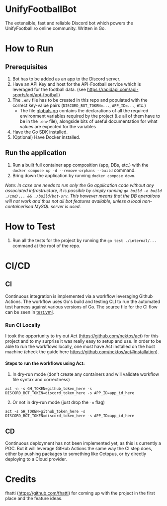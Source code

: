 # UnifyFootballBot
The extensible, fast and reliable Discord bot which powers the UnifyFootball.ro online community. Written in Go.

# How to Run
## Prerequisites
1. Bot has to be added as an app to the Discord server.
2. Have an API Key and host for the API-Football service which is leveraged for the football data. (see https://rapidapi.com/api-sports/api/api-football)
3. The `.env` file has to be created in this repo and populated with the correct key-value pairs (`DISCORD_BOT_TOKEN=...`, `APP_ID=...`, etc.)
    - The file [globals.go](internal/globals/globals.go) contains the declarations of all the required environment variables required by the project (i.e all of them have to be in the `.env` file), alongside bits of useful documentation for what values are expected for the variables
4. Have the Go SDK installed.
5. (Optional) Have Docker installed.

## Run the application
1. Run a built full container app composition (app, DBs, etc.) with the `docker compose up -d --remove-orphans --build` command.
2. Bring down the application by running `docker compose down`.

_Note: In case one needs to run only the Go application code without any associated infrastructure, it is possible by simply running `go build -o build ./cmd/... && ./build/bot-srv`. This however means that the DB operations will not work and thus not all bot features available, unless a local non-containerised MySQL server is used._

# How to Test
1. Run all the tests for the project by running the `go test ./internal/...` command at the root of the repo.

# CI/CD
## CI
Continuous integration is implemented via a workflow leveraging Github Actions. The workflow uses Go's build and testing CLI to run the
automated test harness against various versions of Go. The source file for the CI flow can be seen in [test.yml](.github/workflows/test.yml).

### Run CI Locally
I took the opportunity to try out Act (https://github.com/nektos/act) for this project and to my surprise it was really easy to setup and use. In order to be able to run the workflows locally, one must have Act installed on the host machine (check the guide here https://github.com/nektos/act#installation). 

#### Steps to run the workflows using Act:
1. In dry-run mode (don't create any containers and will validate workflow file syntax and correctness)
```shell
act -n -s GH_TOKEN=github_token_here -s DISCORD_BOT_TOKEN=discord_token_here -s APP_ID=app_id_here
```

2. Or not in dry-run mode (just drop the `-n` flag)
```shell
act -s GH_TOKEN=github_token_here -s DISCORD_BOT_TOKEN=discord_token_here -s APP_ID=app_id_here
```

## CD
Continuous deployment has not been implemented yet, as this is currently a POC. But it will leverage GitHub Actions the same way the CI step does, either by pushing packages to something like Octopus, or by directly deploying to a Cloud provider.

# Credits
fhatti (https://github.com/fhatti) for coming up with the project in the first place and the feature ideas.